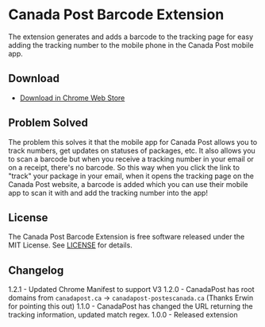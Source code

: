 # Canada Post Barcode Extension

The extension generates and adds a barcode to the tracking page for easy adding the tracking number to the mobile phone in the Canada Post mobile app.


Download
--------

- [Download in Chrome Web Store](https://chrome.google.com/webstore/detail/canada-post-add-tracking/nokmdkhphnokepcndpkdojefopjgnacb)


Problem Solved
--------------

The problem this solves it that the mobile app for Canada Post allows you to track numbers, get updates on statuses of packages, etc. It also allows you to scan a barcode but when you receive a tracking number in your email or on a receipt, there's no barcode. So this way when you click the link to "track" your package in your email, when it opens the tracking page on the Canada Post website, a barcode is added which you can use their mobile app to scan it with and add the tracking number into the app!


License
-------

The Canada Post Barcode Extension is free software released under the MIT License.
See [LICENSE](https://github.com/Braunson/canadapost-barcode-extension/blob/master/LICENSE) for details.


Changelog
---------

1.2.1 - Updated Chrome Manifest to support V3
1.2.0 - CanadaPost has root domains from `canadapost.ca` -> `canadapost-postescanada.ca` (Thanks Erwin for pointing this out)
1.1.0 - CanadaPost has changed the URL returning the tracking information, updated match regex.
1.0.0 - Released extension